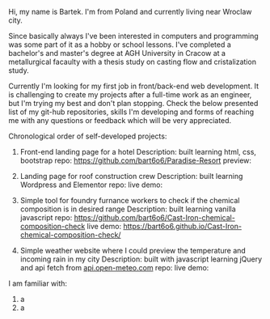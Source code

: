 Hi, my name is Bartek.
I'm from Poland and currently living near Wroclaw city.

Since basically always I've been interested in computers and programming was some part of it as a hobby or school lessons.
I've completed a bachelor's and master's degree at AGH University in Cracow at a metallurgical facaulty with a thesis study on casting flow and cristalization study.

Currently I'm looking for my first job in front/back-end web development.
It is challenging to create my projects after a full-time work as an engineer, but I'm trying my best and don't plan stopping.
Check the below presented list of my git-hub repositories, skills I'm developing and forms of reaching me with any questions or feedback which will be very appreciated.



Chronological order of self-developed projects:
1. Front-end landing page for a hotel
      Description: built learning html, css, bootstrap
      repo: https://github.com/bart6o6/Paradise-Resort
      preview: 
      
2. Landing page for roof construction crew
      Description: built learning Wordpress and Elementor 
      repo: 
      live demo: 
      
3. Simple tool for foundry furnance workers to check if the chemical composition is in desired range
      Description: built learning vanilla javascript
      repo: https://github.com/bart6o6/Cast-Iron-chemical-composition-check
      live demo: https://bart6o6.github.io/Cast-Iron-chemical-composition-check/


4. Simple weather website where I could preview the temperature and incoming rain in my city
      Description: built with javascript learning jQuery and api fetch from [api.open-meteo.com](https://api.open-meteo.com)
      repo: 
      live demo: 


I am familiar with:
1. a
2. a


